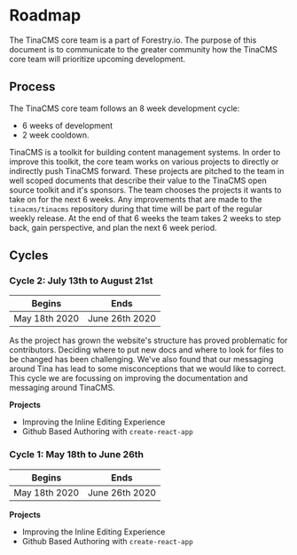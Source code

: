 # Roadmap

The TinaCMS core team is a part of Forestry.io. The purpose of
this document is to communicate to the greater community how the
TinaCMS core team will prioritize upcoming development.

## Process

The TinaCMS core team follows an 8 week development cycle:

- 6 weeks of development
- 2 week cooldown.

TinaCMS is a toolkit for building content management systems. In
order to improve this toolkit, the core team works on various
projects to directly or indirectly push TinaCMS forward. These
projects are pitched to the team in well scoped documents that
describe their value to the TinaCMS open source toolkit and it's
sponsors. The team chooses the projects it wants to take on for
the next 6 weeks. Any improvements that are made to the `tinacms/tinacms` repository during that time will be part of the regular weekly release.
At the end of that 6 weeks the team takes 2 weeks to step back, gain
perspective, and plan the next 6 week period.

## Cycles

### Cycle 2: July 13th to August 21st

| Begins        | Ends           |
| ------------- | -------------- |
| May 18th 2020 | June 26th 2020 |

As the project has grown the website's structure has proved problematic for contributors.
Deciding where to put new docs and where to look for files to be changed has been
challenging. We've also found that our messaging around Tina has lead to some misconceptions
that we would like to correct. This cycle we are focussing on improving the documentation and 
messaging around TinaCMS.

**Projects**

- Improving the Inline Editing Experience
- Github Based Authoring with `create-react-app`


### Cycle 1: May 18th to June 26th

| Begins        | Ends           |
| ------------- | -------------- |
| May 18th 2020 | June 26th 2020 |

**Projects**

- Improving the Inline Editing Experience
- Github Based Authoring with `create-react-app`
